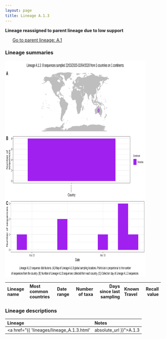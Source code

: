 ```yaml
---
layout: page
title: Lineage A.1.3
---
```




<strong>Lineage reassigned to parent lineage due to low support</strong><p>
<ul class="actions small">
	 <a href="{{ 'lineages/lineage_A.1.html' | absolute_url }}" class="button special fit">Go to parent lineage: A.1</a>
</ul>
</p>
<h3> Lineage summaries</h3>

<img src="../assets/images/A.1.3.svg" alt="A.1.3 lineage summary figure" width="90%" height="700px" />


| Lineage name | Most common countries | Date range | Number of taxa |  Days since last sampling | Known Travel | Recall value |
|:-----|:-----|:-------|-------:|-------:|:---------|--------:|

<h3>Lineage descriptions</h3>

| Lineage | Notes |
|:-----|:-----|
| <a href="{{ 'lineages/lineage_A.1.3.html' | absolute_url }}">A.1.3</a> | Previously Australian lineage, structure has split up into the diverity of A.1, so all reassigned A.1 |

